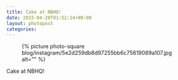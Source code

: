 ```yaml
---
title: Cake at NBHQ!
date: 2015-04-20T01:52:14+00:00
layout: photopost
categories:
---
```


<figure class="photo photo--square">
  {% picture photo-square blog/instagram/5e2d259db8d97255bb6c75619089a107.jpg alt="" %}
</figure>

Cake at NBHQ!
